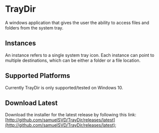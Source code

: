 # TrayDir
A windows application that gives the user the ability to access files and folders from the system tray.

## Instances

An instance refers to a single system tray icon.
Each instance can point to multiple destinations, which can be either a folder or a file location.

## Supported Platforms

Currently TrayDir is only supported/tested on Windows 10.

## Download Latest

Download the installer for the latest release by following this link:
[http://github.com/samuelSVD/TrayDir/releases/latest](http://github.com/samuelSVD/TrayDir/releases/latest);